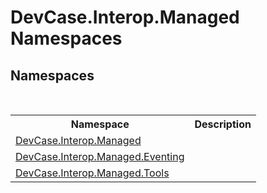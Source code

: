 # DevCase.Interop.Managed Namespaces
 




## Namespaces
&nbsp;<table><tr><th>Namespace</th><th>Description</th></tr><tr><td><a href="N_DevCase_Interop_Managed">DevCase.Interop.Managed</a></td><td></td></tr><tr><td><a href="N_DevCase_Interop_Managed_Eventing">DevCase.Interop.Managed.Eventing</a></td><td></td></tr><tr><td><a href="N_DevCase_Interop_Managed_Tools">DevCase.Interop.Managed.Tools</a></td><td></td></tr></table>&nbsp;
